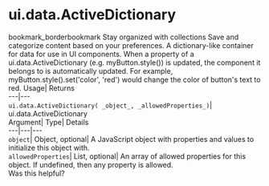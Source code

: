  
#  ui.data.ActiveDictionary 
bookmark_borderbookmark Stay organized with collections  Save and categorize content based on your preferences.
A dictionary-like container for data for use in UI components. 
When a property of a ui.data.ActiveDictionary (e.g. myButton.style()) is updated, the component it belongs to is automatically updated. For example, myButton.style().set('color', 'red') would change the color of button's text to red.
Usage| Returns  
---|---  
`ui.data.ActiveDictionary( _object_, _allowedProperties_)`| ui.data.ActiveDictionary  
Argument| Type| Details  
---|---|---  
`object`| Object, optional| A JavaScript object with properties and values to initialize this object with.  
`allowedProperties`| List, optional| An array of allowed properties for this object. If undefined, then any property is allowed.  
Was this helpful?
